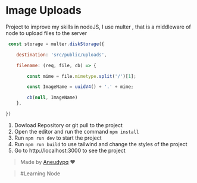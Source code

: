 # Image Uploads

Project to improve my skills in nodeJS, I use multer , that is a middleware of node to upload files to the server




```js
 const storage = multer.diskStorage({

    destination: 'src/public/uploads',

    filename: (req, file, cb) => {

        const mime = file.mimetype.split('/')[1];

        const ImageName = uuidV4() + '.' + mime;

        cb(null, ImageName)
    },

})

```

1. Dowload Repository or git pull to the project
2. Open the editor and run the command ``` npm install ```
3. Run ``` npm run dev ``` to start the project
4. Run ``` npm run build ``` to use tailwind and change the styles of the project
5. Go to http://localhost:3000 to see the project


> Made by [Aneudypq](https://www.instagram.com/aneudypq) :heart:


> #Learning Node


